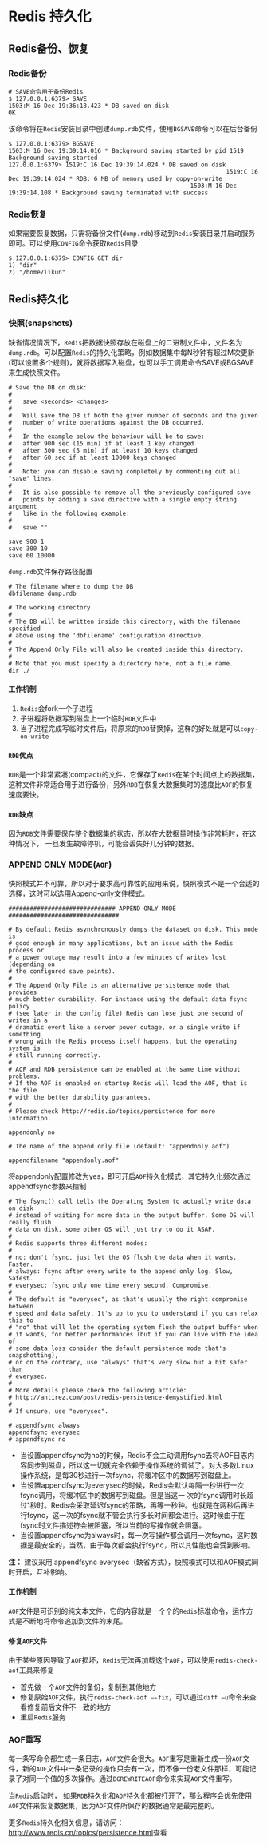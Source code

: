 # Redis 持久化

## Redis备份、恢复  

### Redis备份  
```
# SAVE命令用于备份Redis
$ 127.0.0.1:6379> SAVE
1503:M 16 Dec 19:36:18.423 * DB saved on disk
OK
```
该命令将在`Redis`安装目录中创建`dump.rdb`文件，使用`BGSAVE`命令可以在后台备份
```
$ 127.0.0.1:6379> BGSAVE
1503:M 16 Dec 19:39:14.016 * Background saving started by pid 1519
Background saving started
127.0.0.1:6379> 1519:C 16 Dec 19:39:14.024 * DB saved on disk
                                                             1519:C 16 Dec 19:39:14.024 * RDB: 6 MB of memory used by copy-on-write
                                                   1503:M 16 Dec 19:39:14.108 * Background saving terminated with success
```

### Redis恢复  
如果需要恢复数据，只需将备份文件(`dump.rdb`)移动到`Redis`安装目录并启动服务即可。可以使用`CONFIG`命令获取`Redis`目录
```
$ 127.0.0.1:6379> CONFIG GET dir
1) "dir"
2) "/home/likun"
```

## Redis持久化
### 快照(snapshots)
缺省情况情况下，`Redis`把数据快照存放在磁盘上的二进制文件中，文件名为`dump.rdb`。可以配置`Redis`的持久化策略，例如数据集中每N秒钟有超过M次更新(可以设置多个规则)，就将数据写入磁盘，也可以手工调用命令SAVE或BGSAVE来生成快照文件。
```
# Save the DB on disk:
#
#   save <seconds> <changes>
#
#   Will save the DB if both the given number of seconds and the given
#   number of write operations against the DB occurred.
#
#   In the example below the behaviour will be to save:
#   after 900 sec (15 min) if at least 1 key changed
#   after 300 sec (5 min) if at least 10 keys changed
#   after 60 sec if at least 10000 keys changed
#
#   Note: you can disable saving completely by commenting out all "save" lines.
#
#   It is also possible to remove all the previously configured save
#   points by adding a save directive with a single empty string argument
#   like in the following example:
#
#   save ""

save 900 1
save 300 10
save 60 10000
```
`dump.rdb`文件保存路径配置
```
# The filename where to dump the DB
dbfilename dump.rdb

# The working directory.
#
# The DB will be written inside this directory, with the filename specified
# above using the 'dbfilename' configuration directive.
#
# The Append Only File will also be created inside this directory.
#
# Note that you must specify a directory here, not a file name.
dir ./
```
#### 工作机制
1. `Redis`会fork一个子进程
2. 子进程将数据写到磁盘上一个临时`RDB`文件中
3. 当子进程完成写临时文件后，将原来的`RDB`替换掉，这样的好处就是可以`copy-on-write`

#### `RDB`优点
`RDB`是一个非常紧凑(compact)的文件，它保存了`Redis`在某个时间点上的数据集，这种文件非常适合用于进行备份，另外`RDB`在恢复大数据集时的速度比`AOF`的恢复速度要快。
#### `RDB`缺点
因为`RDB`文件需要保存整个数据集的状态，所以在大数据量时操作非常耗时，在这种情况下， 一旦发生故障停机，可能会丢失好几分钟的数据。

### APPEND ONLY MODE(`AOF`)
快照模式并不可靠，所以对于要求高可靠性的应用来说，快照模式不是一个合适的选择，这时可以选用Append-only文件模式。
```
############################## APPEND ONLY MODE ###############################

# By default Redis asynchronously dumps the dataset on disk. This mode is
# good enough in many applications, but an issue with the Redis process or
# a power outage may result into a few minutes of writes lost (depending on
# the configured save points).
#
# The Append Only File is an alternative persistence mode that provides
# much better durability. For instance using the default data fsync policy
# (see later in the config file) Redis can lose just one second of writes in a
# dramatic event like a server power outage, or a single write if something
# wrong with the Redis process itself happens, but the operating system is
# still running correctly.
#
# AOF and RDB persistence can be enabled at the same time without problems.
# If the AOF is enabled on startup Redis will load the AOF, that is the file
# with the better durability guarantees.
#
# Please check http://redis.io/topics/persistence for more information.

appendonly no

# The name of the append only file (default: "appendonly.aof")

appendfilename "appendonly.aof"
```
将appendonly配置修改为yes，即可开启`AOF`持久化模式，其它持久化频次通过appendfsync参数来控制
```
# The fsync() call tells the Operating System to actually write data on disk
# instead of waiting for more data in the output buffer. Some OS will really flush
# data on disk, some other OS will just try to do it ASAP.
#
# Redis supports three different modes:
#
# no: don't fsync, just let the OS flush the data when it wants. Faster.
# always: fsync after every write to the append only log. Slow, Safest.
# everysec: fsync only one time every second. Compromise.
#
# The default is "everysec", as that's usually the right compromise between
# speed and data safety. It's up to you to understand if you can relax this to
# "no" that will let the operating system flush the output buffer when
# it wants, for better performances (but if you can live with the idea of
# some data loss consider the default persistence mode that's snapshotting),
# or on the contrary, use "always" that's very slow but a bit safer than
# everysec.
#
# More details please check the following article:
# http://antirez.com/post/redis-persistence-demystified.html
#
# If unsure, use "everysec".

# appendfsync always
appendfsync everysec
# appendfsync no
```
* 当设置appendfsync为no的时候，Redis不会主动调用fsync去将AOF日志内容同步到磁盘，所以这一切就完全依赖于操作系统的调试了。对大多数Linux操作系统，是每30秒进行一次fsync，将缓冲区中的数据写到磁盘上。
* 当设置appendfsync为everysec的时候，Redis会默认每隔一秒进行一次fsync调用，将缓冲区中的数据写到磁盘。但是当这一 次的fsync调用时长超过1秒时。Redis会采取延迟fsync的策略，再等一秒钟。也就是在两秒后再进行fsync，这一次的fsync就不管会执行多长时间都会进行。这时候由于在fsync时文件描述符会被阻塞，所以当前的写操作就会阻塞。
* 当设置appendfsync为always时，每一次写操作都会调用一次fsync，这时数据是最安全的，当然，由于每次都会执行fsync，所以其性能也会受到影响。

**注：** 建议采用 appendfsync everysec（缺省方式），快照模式可以和AOF模式同时开启，互补影响。

#### 工作机制
`AOF`文件是可识别的纯文本文件，它的内容就是一个个的`Redis`标准命令，运作方式是不断地将命令追加到文件的末尾。

#### 修复`AOF`文件
由于某些原因导致了`AOF`损坏，`Redis`无法再加载这个`AOF`，可以使用`redis-check-aof`工具来修复
* 首先做一个`AOF`文件的备份，复制到其他地方
* 修复原始`AOF`文件，执行`redis-check-aof –-fix`，可以通过`diff –u`命令来查看修复前后文件不一致的地方
* 重启`Redis`服务

### AOF重写
每一条写命令都生成一条日志，`AOF`文件会很大。`AOF`重写是重新生成一份`AOF`文件，新的`AOF`文件中一条记录的操作只会有一次，而不像一份老文件那样，可能记录了对同一个值的多次操作。通过`BGREWRITEAOF`命令来实现`AOF`文件重写。

当`Redis`启动时， 如果`RDB`持久化和`AOF`持久化都被打开了，那么程序会优先使用`AOF`文件来恢复数据集，因为`AOF`文件所保存的数据通常是最完整的。

更多`Redis`持久化相关信息，请访问：<http://www.redis.cn/topics/persistence.html>查看
